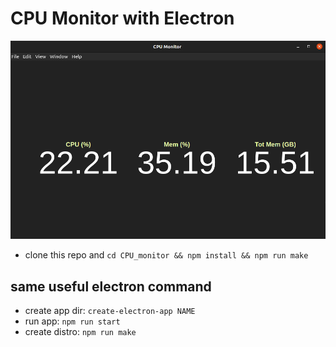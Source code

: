 # CPU Monitor with Electron

![CPU Monitor](https://github.com/Forz70043/CPU_monitor/blob/master/img/CPUMonitor.png)




 - clone this repo and `cd CPU_monitor && npm install && npm run make`


## same useful electron command
- create app dir: `create-electron-app NAME`
- run app: `npm run start` 
- create distro: `npm run make` 

